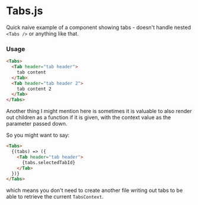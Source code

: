 # Tabs.js
Quick naive example of a component showing tabs - doesn't handle nested `<Tabs />` or anything like that.

### Usage
```html
<Tabs>
  <Tab header="tab header">
    tab content
  </Tab>
  <Tab header="tab header 2">
    tab content 2
  </Tab>
</Tabs>
```


Another thing I might mention here is sometimes it is valuable to also render out children as a function if it is given, with the context value as the parameter passed down.

So you might want to say:
```html
<Tabs>
  {(tabs) => ({
    <Tab header="tab header">
      {tabs.selectedTabId}
    </Tab>
  })}
</Tabs>
```

which means you don't need to create another file writing out tabs to be able to retrieve the current `TabsContext`.
